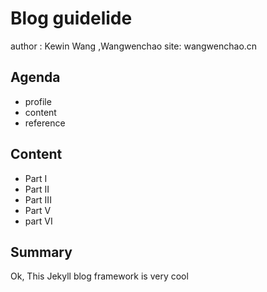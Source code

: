 # Blog guidelide
  author : Kewin Wang ,Wangwenchao
  site: wangwenchao.cn

## Agenda
  - profile
  - content
  - reference

## Content

  - Part I
  - Part II
  - Part III
  - Part V 
  - part VI

## Summary
  Ok, This Jekyll blog framework is very cool
  

